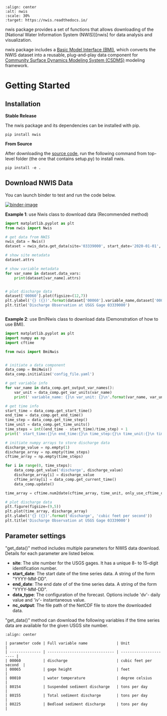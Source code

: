 ```{image} _static/nwis_logo.png
:align: center
:alt: nwis
:scale: 30%
:target: https://nwis.readthedocs.io/
```

nwis package provides a set of functions that allows downloading of the [National Water Information System
(NWIS)][nwis] for data analysis and visualization.

nwis package includes a [Basic Model Interface (BMI)][bmi-docs],
which converts the NWIS dataset into a reusable, plug-and-play data component for
[Community Surface Dynamics Modeling System (CSDMS)][csdms] modeling framework.

# Getting Started

## Installation

**Stable Release**

The nwis package and its dependencies can be installed with pip.

```console
pip install nwis
```

**From Source**

After downloading the [source code][nwis-github], run the following command from top-level
folder (the one that contains setup.py) to install nwis.

```console
pip install -e .
```

## Download NWIS Data

You can launch binder to test and run the code below.

[![binder-image]][binder-link]


**Example 1**: use Nwis class to download data (Recommended method)

```python
import matplotlib.pyplot as plt
from nwis import Nwis

# get data from NWIS
nwis_data = Nwis()
dataset = nwis_data.get_data(site='03339000', start_date='2020-01-01', end_date='2020-01-15', data_type='dv')

# show site metadata
dataset.attrs

# show variable metadata
for var_name in dataset.data_vars:
    print(dataset[var_name].attrs)


# plot discharge data
dataset['00060'].plot(figsize=(12,7))
plt.ylabel('{} ({})'.format(dataset['00060'].variable_name,dataset['00060'].variable_unit))
plt.title('Discharge Observation at USGS Gage 03339000')
```

```{image} _static/ts_plot.png
```

**Example 2**: use BmiNwis class to download data (Demonstration of how to use BMI).

```python
import matplotlib.pyplot as plt
import numpy as np
import cftime

from nwis import BmiNwis


# initiate a data component
data_comp = BmiNwis()
data_comp.initialize('config_file.yaml')

# get variable info
for var_name in data_comp.get_output_var_names():
    var_unit = data_comp.get_var_units(var_name)
    print(' variable_name: {}\n var_unit: {}\n'.format(var_name, var_unit))

# get time info
start_time = data_comp.get_start_time()
end_time = data_comp.get_end_time()
time_step = data_comp.get_time_step()
time_unit = data_comp.get_time_units()
time_steps = int((end_time - start_time)/time_step) + 1
print(' start_time:{}\n end_time:{}\n time_step:{}\n time_unit:{}\n time_steps:{}\n'.format(start_time, end_time, time_step, time_unit, time_steps))

# initiate numpy arrays to store discharge data
discharge_value = np.empty(1)
discharge_array = np.empty(time_steps)
cftime_array = np.empty(time_steps)

for i in range(0, time_steps):
    data_comp.get_value('discharge', discharge_value)
    discharge_array[i] = discharge_value
    cftime_array[i] = data_comp.get_current_time()
    data_comp.update()

time_array = cftime.num2date(cftime_array, time_unit, only_use_cftime_datetimes=False, only_use_python_datetimes=True)

# plot discharge data
plt.figure(figsize=(9,5))
plt.plot(time_array, discharge_array)
plt.ylabel('{} ({})'.format('discharge', 'cubic feet per second'))
plt.title('Discharge Observation at USGS Gage 03339000')
```

## Parameter settings

"get_data()" method includes multiple parameters for NWIS data download. Details for each parameter are listed below.

- **site**: The site number for the USGS gages. It has a unique 8- to 15-digit identification number.
- **start_date**: The start date of the time series data. A string of the form "YYYY-MM-DD".
- **end_date**: The end date of of the time series data. A string of the form "YYYY-MM-DD".
- **data_type**: The configuration of the forecast. Options include 'dv'- daily value and 'iv'- instantaneous value.
- **nc_output**: The file path of the NetCDF file to store the downloaded data.

"get_data()" method can download the following variables if the time series data are available for the
given USGS site number.


```{table} **Variable Options**
:align: center

| parameter code | Full variable name             | Unit                   |
| -------------- | ------------------------------ | ---------------------- |
| 00060          | discharge                      | cubic feet per second  |
| 00065          | gage height                    | feet                   |
| 00010          | water temperature              | degree celsius         |
| 80154          | Suspended sediment discharge   | tons per day           |
| 80155          | Total sediment discharge       | tons per day           |
| 80225          | Bedload sediment discharge     | tons per day           |
```

<!-- links -->
[binder-image]: https://mybinder.org/badge_logo.svg
[binder-link]: https://mybinder.org/v2/gh/gantian127/nwis/master?filepath=notebooks%2Fnwis.ipynb
[bmi-docs]: https://bmi.readthedocs.io
[csdms]: https://csdms.colorado.edu
[nwis-link]: https://waterdata.usgs.gov/nwis?
[nwis-github]: https://github.com/gantian127/nwis
